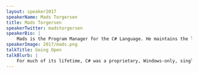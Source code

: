 ```yaml
---
layout: speaker2017
speakerName: Mads Torgersen
title: Mads Torgersen
speakerTwitter: madstorgersen
speakerBio: |
    Mads is the Program Manager for the C# Language. He maintains the language specification and runs the language design process for C#. Many years ago Mads was a professor, and also contributed to a language starting with J.
speakerImage: 2017/mads.png
talkTitle: Going Open
talkBlurb: |
    For much of its lifetime, C# was a proprietary, Windows-only, single-IDE language. No longer so! C# is designed in the open, its implementation is open source and it runs nearly everywhere. The “compiler” is an open API that understands and generates C# in real time, and can power any code editor you like. What happened? Let’s look at what “open” has come to mean for C#, and let’s do some pretty sick coding along the way!
---
```

